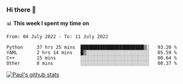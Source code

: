 ### Hi there 👋

📊 **This week I spent my time on**
<!--START_SECTION:waka-->

```text
From: 04 July 2022 - To: 11 July 2022

Python     37 hrs 25 mins  ███████████████████████▒░   93.20 %
YAML       2 hrs 14 mins   █▒░░░░░░░░░░░░░░░░░░░░░░░   05.59 %
C++        15 mins         ░░░░░░░░░░░░░░░░░░░░░░░░░   00.64 %
Other      8 mins          ░░░░░░░░░░░░░░░░░░░░░░░░░   00.37 %
```

<!--END_SECTION:waka-->


[![Paul's github stats](https://github-readme-stats.vercel.app/api?username=mickeyouyou&theme=dracula&show_icons=true)](https://github.com/anuraghazra/github-readme-stats)
